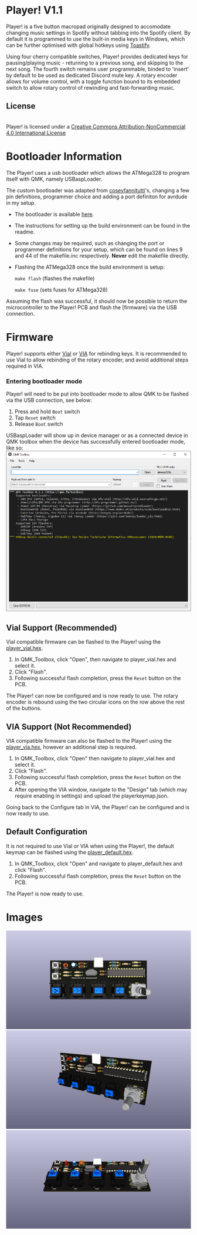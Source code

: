 # Player! V1.1

Player! is a five button macropad originally designed to accomodate changing music settings in Spotify without tabbing into the Spotify client. By default it is programmed to use the built-in media keys in Windows, which can be further optimised with global hotkeys using [Toastify](https://github.com/aleab/toastify).

Using four cherry compatible switches, Player! provides dedicated keys for pausing/playing music -  returning to a previous song, and skipping to the next song. The fourth switch remains user programmable, binded to 'insert' by default to be used as dedicated Discord mute key. A rotary encoder allows for volume control, with a toggle function bound to its embedded switch to allow rotary control of rewinding and fast-forwarding music.

## License
<br />Player! is licensed under a <a rel="license" href="http://creativecommons.org/licenses/by-nc/4.0/">Creative Commons Attribution-NonCommercial 4.0 International License </a>

# Bootloader Information

The Player! uses a usb bootloader which allows the ATMega328 to program itself with QMK, namely USBaspLoader.

The custom bootloader was adapted from [coseyfannitutti](https://github.com/coseyfannitutti)'s, changing a few pin definitions, programmer choice and adding a port definiton for avrdude in my setup. 

* The bootloader is available [here](https://github.com/Johnboysmooth/USBaspLoader).
* The instructions for setting up the build environment can be found in the readme.
* Some changes may be required, such as changing the port or programmer definitions for your setup, which can be found on lines 9 and 44 of the makefile.inc respectively. **Never** edit the makefile directly.
* Flashing the ATMega328 once the build environment is setup:

	```make flash``` (flashes the makefile)

	```make fuse``` (sets fuses for ATMega328)

Assuming the flash was successful, it should now be possible to return the microcontroller to the Player! PCB and flash the [firmware] via the USB connection.

# Firmware 
Player! supports either [Vial](https://get.vial.today/) or [VIA](https://www.caniusevia.com/) for rebinding keys. It is recommended to use Vial to allow rebinding of the rotary encoder, and avoid additional steps required in VIA.

### Entering bootloader mode
Player! will need to be put into bootloader mode to allow QMK to be flashed via the USB connection, see below:

1. Press and hold ```Boot``` switch
2. Tap ```Reset``` switch
3. Release ```Boot``` switch

USBaspLoader will show up in device manager or as a connected device in QMK toolbox when the device has successfully entered bootloader mode, like so:
![](/Images/QMK_Toolbox.png)

## Vial Support (Recommended)

Vial compatible firmware can be flashed to the Player! using the [player_vial.hex](Firmware/player_vial.hex). 
1. In QMK_Toolbox, click "Open", then navigate to player_vial.hex and select it. 
2. Click "Flash". 
3. Following successful flash completion, press the ```Reset``` button on the PCB. 

The Player! can now be configured and is now ready to use. The rotary encoder is rebound using the two circular icons on the row above the rest of the buttons.

## VIA Support (Not Recommended)

VIA compatible firmware can also be flashed to the Player! using the [player_via.hex](Firmware/player_via.hex), however an additional step is required.
1. In QMK_Toolbox, click "Open" then navigate to player_vial.hex and select it.
2. Click "Flash". 
3. Following successful flash completion, press the ```Reset``` button on the PCB. 
4. After opening the VIA window, navigate to the "Design" tab (which may require enabling in settings) and upload the playerkeymap.json. 

Going back to the Configure tab in VIA, the Player! can be configured and is now ready to use.

## Default Configuration

It is not required to use Vial or VIA when using the Player!, the default keymap can be flashed using the [player_default.hex](Firmware/player_default.hex). 
1. In QMK_Toolbox, click "Open" and navigate to player_default.hex and click "Flash".
2. Following successful flash completion, press the ```Reset``` button on the PCB. 

The Player! is now ready to use.

# Images
![](/Images/Player_Top.png)
![](/Images/Player_Iso.png)
![](/Images/Player_Front.png)
